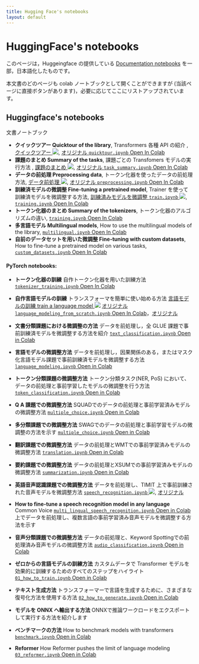 ```yaml
---
title: Hugging Face's notebooks
layout: default
---
```


# HuggingFace's notebooks 

このページは，Huggeingface の提供している [Documentation notebooks](https://huggingface.co/docs/transformers/master/en/notebooks) を一部，日本語化したものです。

本文書のどのページも colab ノートブックとして開くことができますが (当該ページに直接ボタンがあります)，必要に応じてここにリストアップされています。
<!-- You can open any page of the documentation as a notebook in colab (there is a button directly on said pages) but they are also listed here if you need to:-->

## Huggingface's notebooks

文書ノートブック

* **クイックツアー Quicktour of the library**,  Transformers 各種 API の紹介 <!-- A presentation of the various APIs in Transformers -->, [クイックツアー <img src="assets/colab_icon.svg">](https://colab.research.google.com/github/ShinAsakawa/ShinAsakawa.github.io/blob/master/2022notebooks/2022_0112quicktour.ipynb), [オリジナル `quicktour.ipynb` Open In Colab](https://colab.research.google.com/github/huggingface/notebooks/blob/master/transformers_doc/quicktour.ipynb)
* **課題のまとめ Summary of the tasks**, 課題ごとの Transfomers モデルの実行方法 <!-- How to run the models of the Transformers library task by task -->, [課題のまとめ <img src="assets/colab_icon.svg">](https://colab.research.google.com/github/ShinAsakawa/ShinAsakawa.github.io/blob/master/2022notebooks/2022_0112task_summary.ipynb), 
[オリジナル `task_summary.ipynb` Open In Colab](https://colab.research.google.com/github/huggingface/notebooks/blob/master/transformers_doc/task_summary.ipynb)
* **データの前処理 Preprocessing data**, トークン化器を使ったデータの前処理方法<!-- How to use a tokenizer to preprocess your data -->, [データ前処理  <img src="assets/colab_icon.svg">](https://colab.research.google.com/github/ShinAsakawa/ShinAsakawa.github.io/blob/master/2022notebooks/2022_0112preprocessing.ipynb), 
[オリジナル  `preprocessing.ipynb` Open In Colab](https://colab.research.google.com/github/huggingface/notebooks/blob/master/transformers_doc/preprocessing.ipynb)
* **訓練済モデルの微調整 Fine-tuning a pretrained model**, Trainer を使って訓練済モデルを微調整する方法<!-- How to use the Trainer to fine-tune a pretrained model -->, [訓練済みモデルを微調整 `train.ipynb` <img src="assets/colab_icon.svg">](https://colab.research.google.com/github/ShinAsakawa/ShinAsakawa.github.io/blob/master/2022notebooks/2022_0316huggingface_tutorial_training.ipynb), [`training.ipynb` Open In Colab](https://colab.research.google.com/github/huggingface/notebooks/blob/master/transformers_doc/training.ipynb)
* **トークン化器のまとめ Summary of the tokenizers**, トークン化器のアルゴリズムの違い<!-- The differences between the tokenizers algorithm -->, [`training.ipynb` Open In Colab](https://colab.research.google.com/github/huggingface/notebooks/blob/master/transformers_doc/tokenizer_summary.ipynb)
* **多言語モデル Multilingual models**, How to use the multilingual models of the library, [`multilingual.ipynb` Open In Colab](https://colab.research.google.com/github/huggingface/notebooks/blob/master/transformers_doc/multilingual.ipynb)
* **自前のデータセットを用いた微調整 Fine-tuning with custom datasets**, How to fine-tune a pretrained model on various tasks, [`custom_datasets.ipynb` Open In Colab](https://colab.research.google.com/github/huggingface/notebooks/blob/master/transformers_doc/custom_datasets.ipynb)


#### PyTorch notebooks:

* **トークン化器の訓練** 自作トークン化器を用いた訓練方法 [`tokenizer_training.ipynb` Open In Colab](https://colab.research.google.com/github/huggingface/notebooks/blob/master/examples/tokenizer_training.ipynb)
* **自作言語モデルの訓練** トランスフォーマを簡単に使い始める方法 [言語モデルの訓練 train a language model <img src="assets/colab_icon.svg">](https://colab.research.google.com/github/ShinAsakawa/ShinAsakawa.github.io/blob/master/2022notebooks/2022_0112Train_a_language_model.ipynb)
[オリジナル `language_modeling_from_scratch.ipynb` Open In Colab](https://colab.research.google.com/github/ShinAsakawa/ShinAsakawa.github.io/blob/master/2022notebooks/2022_0112Train_a_language_model.ipynb)，[オリジナル](https://colab.research.google.com/github/huggingface/notebooks/blob/master/examples/language_modeling_from_scratch.ipynb)

* **文書分類課題における微調整の方法** データを前処理し，全 GLUE 課題で事前訓練済モデルを微調整する方法を紹介 [`text_classification.ipynb` Open in Colab](https://colab.research.google.com/github/huggingface/notebooks/blob/master/examples/text_classification.ipynb)
* **言語モデルの微調整方法** データを前処理し，因果関係のある，またはマスク化言語モデル課題で事前訓練済モデルを微調整する方法 [`language_modeling.ipynb` Open in Colab](https://colab.research.google.com/github/huggingface/notebooks/blob/master/examples/language_modeling.ipynb)
* **トークン分類課題の微調整方法** トークン分類タスク(NER, PoS) において、データの前処理と事前学習したモデルの微調整を行う方法 [`token_classification.ipynb` Open in Colab](https://colab.research.google.com/github/huggingface/notebooks/blob/master/examples/token_classification.ipynb)
* **Q A 課題での微調整方法** SQUADでのデータの前処理と事前学習済みモデルの微調整方法 [`multiple_choice.ipynb` Open in Colab](https://colab.research.google.com/github/huggingface/notebooks/blob/master/examples/multiple_choice.ipynb)
* **多分類課題での微調整方法** SWAGでのデータの前処理と事前学習モデルの微調整の方法を示す [`multiple_choice.ipynb` Open in Colab](https://colab.research.google.com/github/huggingface/notebooks/blob/master/examples/multiple_choice.ipynb)
* **翻訳課題での微調整方法** データの前処理とWMTでの事前学習済みモデルの微調整方法 [`translation.ipynb` Open in Colab](https://colab.research.google.com/github/huggingface/notebooks/blob/master/examples/translation.ipynb)
* **要約課題での微調整方法** データの前処理とXSUMでの事前学習済みモデルの微調整方法 [`summarization.ipynb` Open in Colab](https://colab.research.google.com/github/huggingface/notebooks/blob/master/examples/summarization.ipynb)
* **英語音声認識課題での微調整方法** データを前処理し、TIMIT 上で事前訓練された音声モデルを微調整方法 [`speech_recognition.ipynb` <img src="assets/colab_icon.svg">](https://colab.research.google.com/github/ShinAsakawa/ShinAsakawa.github.io/blob/master/2022notebooks/2022_0111Fine_Tune_Speech_Recognition_Model_with_Transformers_using_CTC.ipynb), [オリジナル](https://colab.research.google.com/github/huggingface/notebooks/blob/master/examples/speech_recognition.ipynb)
* **How to fine-tune a speech recognition model in any language** Common Voice [`multi_lingual_speech_recognition.ipynb` Open in Colab](https://colab.research.google.com/github/huggingface/notebooks/blob/master/examples/multi_lingual_speech_recognition.ipynb)上でデータを前処理し、複数言語の事前学習済み音声モデルを微調整する方法を示す
* **音声分類課題での微調整方法** データの前処理と、Keyword Spottingでの前処理済み音声モデルの微調整方法 [`audio_classification.ipynb` Open in Colab](https://colab.research.google.com/github/huggingface/notebooks/blob/master/examples/audio_classification.ipynb)
* **ゼロからの言語モデルの訓練方法** カスタムデータで Transformer モデルを効果的に訓練するためのすべてのステップをハイライト [`01_how_to_train.ipynb` Open in Colab](https://colab.research.google.com/github/huggingface/blog/blob/master/notebooks/01_how_to_train.ipynb)
* **テキスト生成方法** トランスフォーマーで言語を生成するために、さまざまな復号化方法を使用する方法 [`02_how_to_generate.ipynb` Open in Colab](https://colab.research.google.com/github/huggingface/blog/blob/master/notebooks/02_how_to_generate.ipynb)
* **モデルを ONNX へ輸出する方法** ONNXで推論ワークロードをエクスポートして実行する方法を紹介します  
* **ベンチマークの方法** How to benchmark models with transformers [`benchmark.ipynb` Open in Colab](https://colab.research.google.com/github/huggingface/notebooks/blob/master/examples/benchmark.ipynb)
* **Reformer** How Reformer pushes the limit of language modeling [`03_reformer.ipynb` Open in Colab](https://colab.research.google.com/github/patrickvonplaten/blog/blob/master/notebooks/03_reformer.ipynb)

<!-- 
* **Train your tokenizer** How to train and use your very own tokenizer  
[Open In Colab](https://colab.research.google.com/github/huggingface/notebooks/blob/master/examples/tokenizer_training.ipynb)
* **Train your language model**  How to easily start using transformers  
[Open In Colab](https://colab.research.google.com/github/huggingface/notebooks/blob/master/examples/language_modeling_from_scratch.ipynb)
* **How to fine-tune a model on text classification** Show how to preprocess the data and fine-tune a pretrained model on any GLUE task. 
[Open in Colab](https://colab.research.google.com/github/huggingface/notebooks/blob/master/examples/text_classification.ipynb)
* **How to fine-tune a model on language modeling** Show how to preprocess the data and fine-tune a pretrained model on a causal or masked LM task. 
[Open in Colab](https://colab.research.google.com/github/huggingface/notebooks/blob/master/examples/language_modeling.ipynb)
* **How to fine-tune a model on token classification** Show how to preprocess the data and fine-tune a pretrained model on a token classification task (NER, PoS). 
[Open in Colab](https://colab.research.google.com/github/huggingface/notebooks/blob/master/examples/token_classification.ipynb)
* **How to fine-tune a model on question answering**  Show how to preprocess the data and fine-tune a pretrained model on SQUAD.  
[Open in Colab](https://colab.research.google.com/github/huggingface/notebooks/blob/master/examples/multiple_choice.ipynb)
* **How to fine-tune a model on multiple choice**  Show how to preprocess the data and fine-tune a pretrained model on SWAG. 
[Open in Colab](https://colab.research.google.com/github/huggingface/notebooks/blob/master/examples/multiple_choice.ipynb)
* **How to fine-tune a model on translation** Show how to preprocess the data and fine-tune a pretrained model on WMT. 
[Open in Colab](https://colab.research.google.com/github/huggingface/notebooks/blob/master/examples/translation.ipynb)
* **How to fine-tune a model on summarization**   Show how to preprocess the data and fine-tune a pretrained model on XSUM. 
[Open in Colab](https://colab.research.google.com/github/huggingface/notebooks/blob/master/examples/summarization.ipynb)
* **How to fine-tune a speech recognition model in English**  Show how to preprocess the data and fine-tune a pretrained Speech model on TIMIT 
[Open in Colab](https://colab.research.google.com/github/huggingface/notebooks/blob/master/examples/speech_recognition.ipynb)
* **How to fine-tune a speech recognition model in any language** Show how to preprocess the data and fine-tune a multi-lingually pretrained speech model on Common Voice 
[Open in Colab](https://colab.research.google.com/github/huggingface/notebooks/blob/master/examples/multi_lingual_speech_recognition.ipynb)
* **How to fine-tune a model on audio classification**  Show how to preprocess the data and fine-tune a pretrained Speech model on Keyword Spotting 
[Open in Colab](https://colab.research.google.com/github/huggingface/notebooks/blob/master/examples/audio_classification.ipynb)
* **How to train a language model from scratch**  Highlight all the steps to effectively train Transformer model on custom data 
[Open in Colab](https://colab.research.google.com/github/huggingface/blog/blob/master/notebooks/01_how_to_train.ipynb)
* **How to generate text** How to use different decoding methods for language generation with transformers  
[Open in Colab](https://colab.research.google.com/github/huggingface/blog/blob/master/notebooks/02_how_to_generate.ipynb)
* **How to export model to ONNX**   Highlight how to export and run inference workloads through ONNX    
* **How to use Benchmarks**  How to benchmark models with transformers  
[Open in Colab](https://colab.research.google.com/github/huggingface/notebooks/blob/master/examples/benchmark.ipynb)
* **Reformer** How Reformer pushes the limits of language modeling 
[Open in Colab](https://colab.research.google.com/github/patrickvonplaten/blog/blob/master/notebooks/03_reformer.ipynb)
-->

